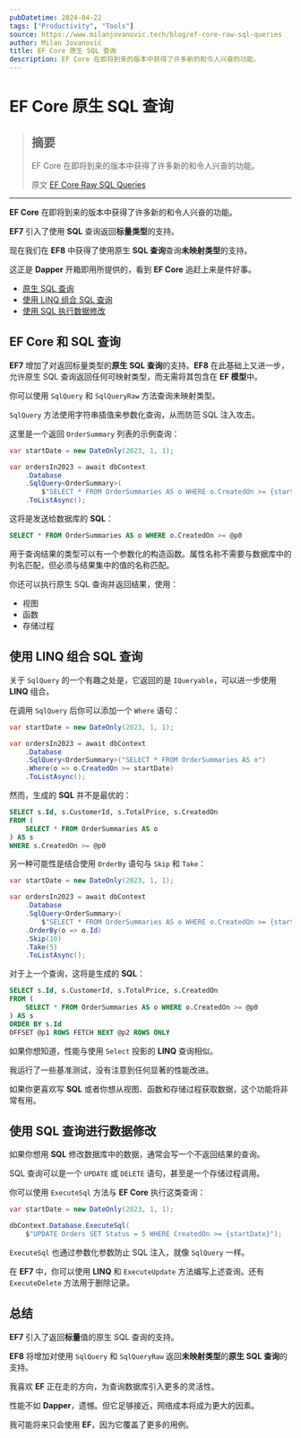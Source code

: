 ```yaml
---
pubDatetime: 2024-04-22
tags: ["Productivity", "Tools"]
source: https://www.milanjovanovic.tech/blog/ef-core-raw-sql-queries
author: Milan Jovanović
title: EF Core 原生 SQL 查询
description: EF Core 在即将到来的版本中获得了许多新的和令人兴奋的功能。
---
```


# EF Core 原生 SQL 查询

> ## 摘要
>
> EF Core 在即将到来的版本中获得了许多新的和令人兴奋的功能。
>
> 原文 [EF Core Raw SQL Queries](https://www.milanjovanovic.tech/blog/ef-core-raw-sql-queries)

---

**EF Core** 在即将到来的版本中获得了许多新的和令人兴奋的功能。

**EF7** 引入了使用 **SQL** 查询返回**标量类型**的支持。

现在我们在 **EF8** 中获得了使用原生 **SQL 查询**查询**未映射类型**的支持。

这正是 **Dapper** 开箱即用所提供的，看到 **EF Core** 追赶上来是件好事。

- [原生 SQL 查询](https://www.milanjovanovic.tech/blog/ef-core-raw-sql-queries?utm_source=Twitter&utm_medium=social&utm_campaign=15.04.2024#ef-core-and-sql-queries)
- [使用 LINQ 组合 SQL 查询](https://www.milanjovanovic.tech/blog/ef-core-raw-sql-queries?utm_source=Twitter&utm_medium=social&utm_campaign=15.04.2024#composing-sql-queries-with-linq)
- [使用 SQL 执行数据修改](https://www.milanjovanovic.tech/blog/ef-core-raw-sql-queries?utm_source=Twitter&utm_medium=social&utm_campaign=15.04.2024#sql-queries-for-data-modifications)

## EF Core 和 SQL 查询

**EF7** 增加了对返回标量类型的**原生 SQL 查询**的支持。**EF8** 在此基础上又进一步，允许原生 SQL 查询返回任何可映射类型，而无需将其包含在 **EF 模型**中。

你可以使用 `SqlQuery` 和 `SqlQueryRaw` 方法查询未映射类型。

`SqlQuery` 方法使用字符串插值来参数化查询，从而防范 SQL 注入攻击。

这里是一个返回 `OrderSummary` 列表的示例查询：

```csharp
var startDate = new DateOnly(2023, 1, 1);

var ordersIn2023 = await dbContext
    .Database
    .SqlQuery<OrderSummary>(
        $"SELECT * FROM OrderSummaries AS o WHERE o.CreatedOn >= {startDate}")
    .ToListAsync();
```

这将是发送给数据库的 **SQL**：

```sql
SELECT * FROM OrderSummaries AS o WHERE o.CreatedOn >= @p0
```

用于查询结果的类型可以有一个参数化的构造函数。属性名称不需要与数据库中的列名匹配，但必须与结果集中的值的名称匹配。

你还可以执行原生 SQL 查询并返回结果，使用：

- 视图
- 函数
- 存储过程

## 使用 LINQ 组合 SQL 查询

关于 `SqlQuery` 的一个有趣之处是，它返回的是 `IQueryable`，可以进一步使用 **LINQ** 组合。

在调用 `SqlQuery` 后你可以添加一个 `Where` 语句：

```csharp
var startDate = new DateOnly(2023, 1, 1);

var ordersIn2023 = await dbContext
    .Database
    .SqlQuery<OrderSummary>("SELECT * FROM OrderSummaries AS o")
    .Where(o => o.CreatedOn >= startDate)
    .ToListAsync();
```

然而，生成的 **SQL** 并不是最优的：

```sql
SELECT s.Id, s.CustomerId, s.TotalPrice, s.CreatedOn
FROM (
    SELECT * FROM OrderSummaries AS o
) AS s
WHERE s.CreatedOn >= @p0
```

另一种可能性是结合使用 `OrderBy` 语句与 `Skip` 和 `Take`：

```csharp
var startDate = new DateOnly(2023, 1, 1);

var ordersIn2023 = await dbContext
    .Database
    .SqlQuery<OrderSummary>(
        $"SELECT * FROM OrderSummaries AS o WHERE o.CreatedOn >= {startDate}")
    .OrderBy(o => o.Id)
    .Skip(10)
    .Take(5)
    .ToListAsync();
```

对于上一个查询，这将是生成的 **SQL**：

```sql
SELECT s.Id, s.CustomerId, s.TotalPrice, s.CreatedOn
FROM (
    SELECT * FROM OrderSummaries AS o WHERE o.CreatedOn >= @p0
) AS s
ORDER BY s.Id
OFFSET @p1 ROWS FETCH NEXT @p2 ROWS ONLY
```

如果你想知道，性能与使用 `Select` 投影的 **LINQ** 查询相似。

我运行了一些基准测试，没有注意到任何显著的性能改进。

如果你更喜欢写 **SQL** 或者你想从视图、函数和存储过程获取数据，这个功能将非常有用。

## 使用 SQL 查询进行数据修改

如果你想用 **SQL** 修改数据库中的数据，通常会写一个不返回结果的查询。

SQL 查询可以是一个 `UPDATE` 或 `DELETE` 语句，甚至是一个存储过程调用。

你可以使用 `ExecuteSql` 方法与 **EF Core** 执行这类查询：

```csharp
var startDate = new DateOnly(2023, 1, 1);

dbContext.Database.ExecuteSql(
    $"UPDATE Orders SET Status = 5 WHERE CreatedOn >= {startDate}");
```

`ExecuteSql` 也通过参数化参数防止 SQL 注入，就像 `SqlQuery` 一样。

在 **EF7** 中，你可以使用 **LINQ** 和 `ExecuteUpdate` 方法编写上述查询。还有 `ExecuteDelete` 方法用于删除记录。

## 总结

**EF7** 引入了返回**标量**值的原生 SQL 查询的支持。

**EF8** 将增加对使用 `SqlQuery` 和 `SqlQueryRaw` 返回**未映射类型**的**原生 SQL 查询**的支持。

我喜欢 **EF** 正在走的方向，为查询数据库引入更多的灵活性。

性能不如 **Dapper**，遗憾。但它足够接近，网络成本将成为更大的因素。

我可能将来只会使用 **EF**，因为它覆盖了更多的用例。
